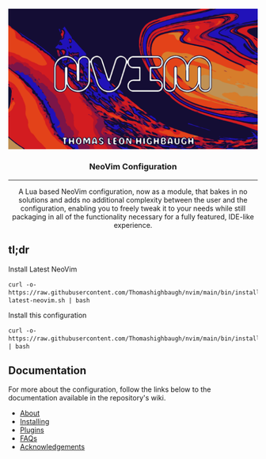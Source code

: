 <p align="center">
  <a href="" rel="noopener">
 <img  src="https://github.com/Thomashighbaugh/nvim/blob/main/.github/assets/nvim.png?raw=true" alt="Project logo"></a>
</p>

<h3 align="center">NeoVim Configuration</h3>

---

<p align="center"> A Lua based NeoVim configuration, now as a module, that bakes in no solutions and adds no additional complexity between the user and the configuration, enabling you to freely tweak it to your needs while still packaging in all of the functionality necessary for a fully featured, IDE-like experience.
    <br>
</p>

## tl;dr 

Install Latest NeoVim 
```
curl -o-  https://raw.githubusercontent.com/Thomashighbaugh/nvim/main/bin/install-latest-neovim.sh | bash
```

Install this configuration
```
curl -o-  https://raw.githubusercontent.com/Thomashighbaugh/nvim/main/bin/install | bash
```

## Documentation 
For more about the configuration, follow the links below to the documentation available in the repository's wiki. 

- [About](https://github.com/Thomashighbaugh/nvim/wiki/About)
- [Installing](https://github.com/Thomashighbaugh/nvim/wiki/Installing)
- [Plugins](https://github.com/Thomashighbaugh/nvim/wiki/Plugins) 
- [FAQs](https://github.com/Thomashighbaugh/nvim/wiki/FAQs)
- [Acknowledgements](https://github.com/Thomashighbaugh/nvim/wiki/Acknowledgements) 

